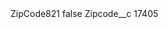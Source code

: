 <?xml version="1.0" encoding="UTF-8"?>
<CustomMetadata xmlns="http://soap.sforce.com/2006/04/metadata" xmlns:xsi="http://www.w3.org/2001/XMLSchema-instance" xmlns:xsd="http://www.w3.org/2001/XMLSchema">
    <label>ZipCode821</label>
    <protected>false</protected>
    <values>
        <field>Zipcode__c</field>
        <value xsi:type="xsd:string">17405</value>
    </values>
</CustomMetadata>
